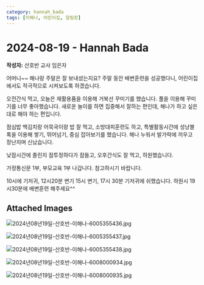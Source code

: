 ```yaml
---
category: hannah_bada
tags: [이해나, 어린이집, 알림장]
---
```


# 2024-08-19 - Hannah Bada

**작성자:** 산호반 교사 임은자  

어머니~~ 해나랑 주말은 잘 보내셨는지요?  주말 동안 배변훈련을 성공했다니, 어린이집에서도 적극적으로 시켜보도록 하겠습니다.

오전간식 먹고, 오늘은 재활용품을 이용해 거북선 꾸미기를 했습니다. 풀을 이용해 꾸미기를 너무 좋아했습니다. 새로운 놀이를 하면 집중해서 잘하는 편인데, 해나가 하고 싶은 대로 해야 하는 편입니다.

점심밥 백김치랑 어묵국이랑 밥 잘 먹고, 소방대피훈련도 하고, 특별활동시간에 성냥블록을 이용해 쌓기, 뛰어넘기, 중심 잡아보기를 했습니다. 해나 누워서 발가락에 끼우고 장난치며 신났습니다.

낮잠시간에 졸린지 잠투정하다가 잠들고,  오후간식도 잘 먹고, 하원했습니다.

가정통신문 1부, 부모교육 1부 나갑니다. 참고하시기 바랍니다.

10시에 기저귀, 12시20분 변기
15시 변기, 17시 30분 기저귀에 쉬했습니다. 하원시 19시30분에 배변훈련 해주세요^^

## Attached Images
![2024년08년19일-산호반-이해나-6005355436.jpg](d:\Users\hannah\Downloads\kids\photo\2024년08년19일-산호반-이해나-6005355436.jpg)

![2024년08년19일-산호반-이해나-6005355437.jpg](d:\Users\hannah\Downloads\kids\photo\2024년08년19일-산호반-이해나-6005355437.jpg)

![2024년08년19일-산호반-이해나-6005355438.jpg](d:\Users\hannah\Downloads\kids\photo\2024년08년19일-산호반-이해나-6005355438.jpg)

![2024년08년19일-산호반-이해나-6008000934.jpg](d:\Users\hannah\Downloads\kids\photo\2024년08년19일-산호반-이해나-6008000934.jpg)

![2024년08년19일-산호반-이해나-6008000935.jpg](d:\Users\hannah\Downloads\kids\photo\2024년08년19일-산호반-이해나-6008000935.jpg)

